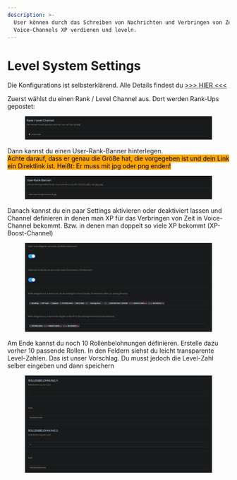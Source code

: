 ```yaml
---
description: >-
  User können durch das Schreiben von Nachrichten und Verbringen von Zeit in
  Voice-Channels XP verdienen und leveln.
---
```


# Level System Settings

Die Konfigurations ist selbsterklärend. Alle Details findest du [>>> HIER <<<](../features/level-system/)

Zuerst wählst du einen Rank / Level Channel aus. Dort werden Rank-Ups gepostet:

<div data-full-width="true">

<figure><img src="../.gitbook/assets/image (58).png" alt=""><figcaption></figcaption></figure>

</div>

Dann kannst du einen User-Rank-Banner hinterlegen. \
<mark style="background-color:orange;">Achte darauf, dass er genau die Größe hat, die vorgegeben ist und dein Link ein Direktlink ist. Heißt: Er muss mit jpg oder png enden!</mark>

<div data-full-width="true">

<figure><img src="../.gitbook/assets/image (59).png" alt=""><figcaption></figcaption></figure>

</div>

Danach kannst du ein paar Settings aktivieren oder deaktiviert lassen und Channel definieren in denen man XP für das Verbringen von Zeit in Voice-Channel bekommt. Bzw. in denen man doppelt so viele XP bekommt (XP-Boost-Channel)

<div data-full-width="true">

<figure><img src="../.gitbook/assets/image (60).png" alt=""><figcaption></figcaption></figure>

</div>

Am Ende kannst du noch 10 Rollenbelohnungen definieren. Erstelle dazu vorher 10 passende Rollen. In den Feldern siehst du leicht transparente Level-Zahlen. Das ist unser Vorschlag. Du musst jedoch die Level-Zahl selber eingeben und dann speichern

<div data-full-width="true">

<figure><img src="../.gitbook/assets/image (61).png" alt=""><figcaption></figcaption></figure>

</div>
